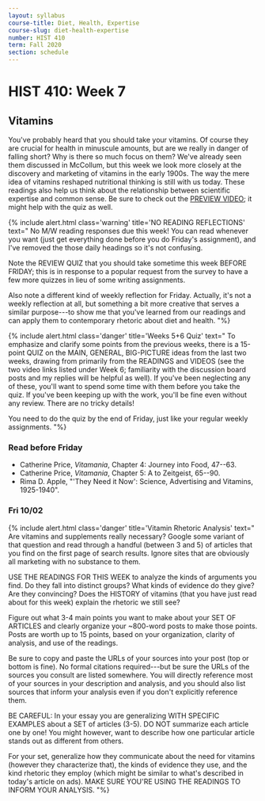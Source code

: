 ```yaml
---
layout: syllabus
course-title: Diet, Health, Expertise
course-slug: diet-health-expertise
number: HIST 410
term: Fall 2020
section: schedule
---
```


# HIST 410: Week 7

## Vitamins
You've probably heard that you should take your vitamins. Of course they are crucial for health in minuscule amounts, but are we really in danger of falling short? Why is there so much focus on them? We've already seen them discussed in McCollum, but this week we look more closely at the discovery and marketing of vitamins in the early 1900s. The way the mere idea of vitamins reshaped nutritional thinking is still with us today. These readings also help us think about the relationship between scientific expertise and common sense. Be sure to check out the [PREVIEW VIDEO](https://youtu.be/Y4wyg8ETtbA); it might help with the quiz as well.


{% include alert.html class='warning' title='NO READING REFLECTIONS' text="
No M/W reading responses due this week! You can read whenever you want (just get everything done before you do Friday's assignment), and I've removed the those daily headings so it's not confusing.


Note the REVIEW QUIZ that you should take sometime this week BEFORE FRIDAY; this is in response to a popular request from the survey to have a few more quizzes in lieu of some writing assignments.

Also note a different kind of weekly reflection for Friday. Actually, it's not a weekly reflection at all, but something a bit more creative that serves a similar purpose---to show me that you've learned from our readings and can apply them to contemporary rhetoric about diet and health.
"%}


{% include alert.html class='danger' title='Weeks 5+6 Quiz' text="
To emphasize and clarify some points from the previous weeks, there is a 15-point QUIZ on the MAIN, GENERAL, BIG-PICTURE ideas from the last two weeks, drawing from primarily from the READINGS and VIDEOS (see the two video links listed under Week 6; familiarity with the discussion board posts and my replies will be helpful as well). If you've been neglecting any of these, you'll want to spend some time with them before you take the quiz. If you've been keeping up with the work, you'll be fine even without any review. There are no tricky details!

You need to do the quiz by the end of Friday, just like your regular weekly assignments.
"%}


### Read before Friday
- Catherine Price, _Vitamania_, Chapter 4: Journey into Food, 47--63.
- Catherine Price, _Vitamania_, Chapter 5: A to Zeitgeist, 65--90.
- Rima D. Apple, "'They Need it Now': Science, Advertising and Vitamins, 1925-1940".   


### Fri 10/02
{% include alert.html class='danger' title='Vitamin Rhetoric Analysis' text="
Are vitamins and supplements really necessary? Google some variant of that question and read through a handful (between 3 and 5) of articles that you find on the first page of search results. Ignore sites that are obviously all marketing with no substance to them.

USE THE READINGS FOR THIS WEEK to analyze the kinds of arguments you find. Do they fall into distinct groups? What kinds of evidence do they give? Are they convincing? Does the HISTORY of vitamins (that you have just read about for this week) explain the rhetoric we still see?

Figure out what 3-4 main points you want to make about your SET OF ARTICLES and clearly organize your ~800-word posts to make those points. Posts are worth up to 15 points, based on your organization, clarity of analysis, and use of the readings.

Be sure to copy and paste the URLs of your sources into your post (top or bottom is fine). No formal citations required---but be sure the URLs of the sources you consult are listed somewhere. You will directly reference most of your sources in your description and analysis, and you should also list sources that inform your analysis even if you don't explicitly reference them.

BE CAREFUL: In your essay you are generalizing WITH SPECIFIC EXAMPLES about a SET of articles (3-5). DO NOT summarize each article one by one! You might however, want to describe how one particular article stands out as different from others.

For your set, generalize how they communicate about the need for vitamins (however they characterize that), the kinds of evidence they use, and the kind rhetoric they employ (which might be similar to what's described in today's article on ads). MAKE SURE YOU'RE USING THE READINGS TO INFORM YOUR ANALYSIS.
"%}
